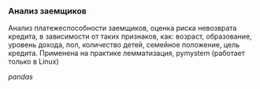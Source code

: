 ### **Анализ заемщиков** 

Анализ платежеспособности заемщиков, оценка риска невозврата кредита, в зависимости от таких признаков, как: возраст, образование, уровень дохода, пол, количество детей,
семейное  положение, цель кредита. Применена на практике лемматизация, pymystem (работает только в Linux)

*pandas*
